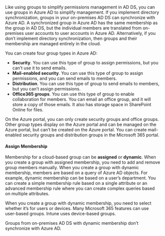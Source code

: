 Like using groups to simplify permissions management in AD DS, you can use groups in Azure AD to simplify management. If you implement directory synchronization, groups in your on-premises AD DS can synchronize with Azure AD. A synchronized group in Azure AD has the same membership as the group in AD DS, but the individual members are translated from on-premises user accounts to user accounts in Azure AD. Alternatively, if you don’t implement directory synchronization, then groups and their membership are managed entirely in the cloud.

You can create four group types in Azure AD:

 -  **Security**. You can use this type of group to assign permissions, but you can’t use it to send emails.
 -  **Mail-enabled security**. You can use this type of group to assign permissions, and you can send emails to members.
 -  **Distribution**. You can use this type of group to send emails to members, but you can’t assign permissions.
 -  **Office365 groups**. You can use this type of group to enable collaboration for members. You can email an office group, and it will store a copy of those emails. It also has storage space in SharePoint Online for files.

On the Azure portal, you can only create security groups and office groups. Other group types display on the Azure portal and can be managed on the Azure portal, but can’t be created on the Azure portal. You can create mail-enabled security groups and distribution groups in the Microsoft 365 portal.

#### Assign Membership

Membership for a cloud-based group can be **assigned** or **dynamic**. When you create a group with assigned membership, you need to add and remove group members manually. When you create a group with dynamic membership, members are based on a query of Azure AD objects. For example, dynamic membership can be based on a user’s department. You can create a simple membership rule based on a single attribute or an advanced membership rule where you can create complex queries based on multiple attributes.

When you create a group with dynamic membership, you need to select whether it’s for users or devices. Many Microsoft 365 features can use user-based groups. Intune uses device-based groups.

Groups from on-premises AD DS with dynamic membership don’t synchronize with Azure AD.
